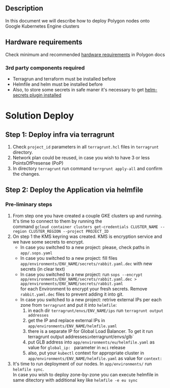 ## Description
In this document we will describe how to deploy Polygon nodes onto Google Kubernetes Engine clusters
## Hardware requirements
Check minimum and recommended [hardware requirements](https://docs.polygon.technology/docs/validate/mainnet/validator-guide) in Polygon docs

### 3rd party components required
- Terragrun and terraform must be installed before
- Helmfile and helm must be installed before
- Also, to store some secrets in safe maner it's necessary to get [helm-secrets plugin installed](https://github.com/jkroepke/helm-secrets/wiki/Installation)

# Solution Deploy

## Step 1: Deploy infra via terragrunt
1. Check `project_id` parameters in all `terragrunt.hcl` files in `terragrunt` directory.
2. Network plan could be reused, in case you wish to have 3 or less PointsOfPresense (PoP)
3. In directory `terragrunt` run command `terrgrunt apply-all` and confirm the changes.

## Step 2: Deploy the Application via helmfile
### Pre-liminary steps
1. From step one you have created a couple GKE clusters up and running. It's time to connect to them by running the \
    command `gcloud container clusters get-credentials CLUSTER_NAME --region CLUSTER_REGION --project PROJECT_ID`
2. On step 1 the KMS keyring was created. KMS is encryption service and we have some secrets to encrypt.
    - In case you switched to a new project: please, check paths in `app/.sops.yaml`
    - In case you switched to a new project: fill files `app/environments/ENV_NAME/secrets/rabbit.yaml.dec` with new secrets (in clear text)
    - In case you switched to a new project: run `sops --encrypt app/environments/ENV_NAME/secrets/rabbit.yaml.dec > app/environments/ENV_NAME/secrets/rabbit.yaml`\
        for each Environment to encrypt your fresh secrets. Remove `rabbit.yaml.dec` files to prevent adding it into git.
    - In case you switched to a new project: retrive external IPs per each zone from `terragrunt` and put it into `helmfile`:
      1. in each dir `terragrunt/envs/ENV_NAME/ips` run `terragrunt output addresses` 
      2. get the IP and replace external IPs in `app/environments/ENV_NAME/helmfile.yaml`
      3. there is a separate IP for Global Load Balancer. To get it run terragrunt output addresses` in `terragrunt/envs/glb`
      4. put GLB address into `app/environments/eu/helmfile.yaml` as value for `global_ip: ` parameter in `mci` release
      5. also, put your `kubectl` context for appropriate cluster in `app/environments/ENV_NAME/helmfile.yaml` as value for `context:`
3. It's time to run deployment of our nodes. In `app/environments/` run `helmfile sync`. \
    In case you wish to deploy zone-by-zone you can execute helmfile in same ditectory with additional key like `helmfile -e eu sync`
